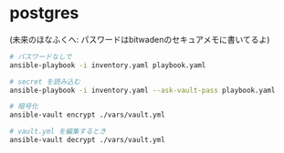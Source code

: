 # postgres
(未来のほなふくへ: パスワードはbitwadenのセキュアメモに書いてるよ)

```bash
# パスワードなしで
ansible-playbook -i inventory.yaml playbook.yaml

# secret を読み込む
ansible-playbook -i inventory.yaml --ask-vault-pass playbook.yaml

# 暗号化
ansible-vault encrypt ./vars/vault.yml

# vault.yml を編集するとき
ansible-vault decrypt ./vars/vault.yml
```
